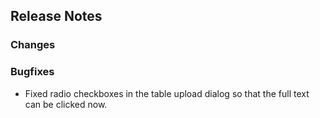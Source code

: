 ## Release Notes

### Changes

### Bugfixes

- Fixed radio checkboxes in the table upload dialog so that the full text can be clicked now.

